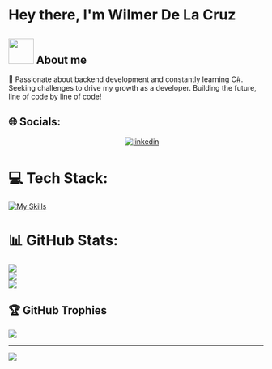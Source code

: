 # Hey there, I'm Wilmer De La Cruz

## <picture><img src="tenor-gif-embed" data-postid="18053331" data-share-method="host" data-aspect-ratio="1.77778" width = 50px ></picture> **About me**

🔭 Passionate about backend development and constantly learning C#. Seeking challenges to drive my growth as a developer. Building the future, line of code by line of code!


## 🌐 Socials:
<div align='center'>

<ul>
<a href="https://www.linkedin.com/in/wilmer-jose-de-la-cruz-22919925a/" target="_blank">
<img src="https://img.shields.io/badge/linkedin:  Wilmer De La Cruz-%2300acee.svg?color=405DE6&style=for-the-badge&logo=linkedin&logoColor=white" alt=linkedin style="margin-bottom: 5px;"/>
</a>
</ul>
</div>

# 💻 Tech Stack:
[![My Skills](https://skillicons.dev/icons?i=cs,dotnet,postgres,postman&perline=3)](https://skillicons.dev)
# 📊 GitHub Stats:
![](https://github-readme-stats.vercel.app/api?username=Wil-JsDev&theme=tokyonight&hide_border=false&include_all_commits=false&count_private=false)<br/>
![](https://github-readme-streak-stats.herokuapp.com/?user=Wil-JsDev&theme=tokyonight&hide_border=false)<br/>
![](https://github-readme-stats.vercel.app/api/top-langs/?username=Wil-JsDev&theme=tokyonight&hide_border=false&include_all_commits=false&count_private=false&layout=compact)

## 🏆 GitHub Trophies
![](https://github-profile-trophy.vercel.app/?username=Wil-JsDev&theme=nord&no-frame=false&no-bg=true&margin-w=4)

---
[![](https://visitcount.itsvg.in/api?id=Wil-JsDev&icon=0&color=0)](https://visitcount.itsvg.in)

<!-- Proudly created with GPRM ( https://gprm.itsvg.in ) -->
